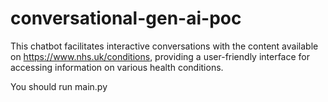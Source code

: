 # conversational-gen-ai-poc

This chatbot facilitates interactive conversations with the content available on
https://www.nhs.uk/conditions,
providing a user-friendly interface for accessing information on various health conditions.

You should run main.py
